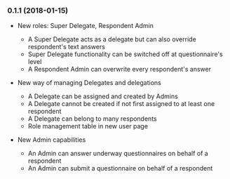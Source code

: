 ### 0.1.1 (2018-01-15)

* New roles: Super Delegate, Respondent Admin
  - A Super Delegate acts as a delegate but can also override respondent's text answers
  - Super Delegate functionality can be switched off at questionnaire's level
  - A Respondent Admin can overwrite every respondent's answer

* New way of managing Delegates and delegations
  - A Delegate can be assigned and created by Admins
  - A Delegate cannot be created if not first assigned to at least one respondent
  - A Delegate can belong to many respondents
  - Role management table in new user page

* New Admin capabilities
  - An Admin can answer underway questionnaires on behalf of a respondent
  - An Admin can submit a questionnaire on behalf of a respondent
